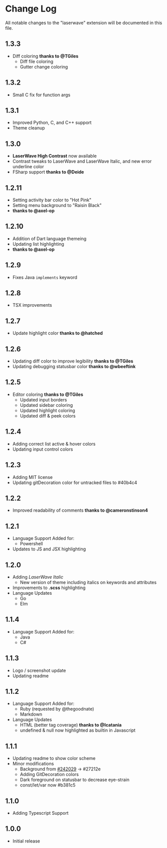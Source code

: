 # Change Log

All notable changes to the "laserwave" extension will be documented in this file.

## 1.3.3

- Diff coloring **thanks to @TGiles**
  - Diff file coloring
  - Gutter change coloring

## 1.3.2

- Small C fix for function args

## 1.3.1

- Improved Python, C, and C++ support
- Theme cleanup

## 1.3.0

- **LaserWave High Contrast** now available
- Contrast tweaks to LaserWave and LaserWave Italic, and new error underline color 
- FSharp support **thanks to @Deide**

## 1.2.11

- Setting activity bar color to "Hot Pink"
- Setting menu background to "Raisin Black"
- **thanks to @axel-op**

## 1.2.10

- Addition of Dart language themeing
- Updating list highlighting
- **thanks to @axel-op**

## 1.2.9

- Fixes Java `implements` keyword

## 1.2.8

- TSX improvements

## 1.2.7

- Update highlight color **thanks to @hatched**

## 1.2.6

- Updating diff color to improve legibility **thanks to @TGiles**
- Updating debugging statusbar color **thanks to @wbeeftink**

## 1.2.5

- Editor coloring **thanks to @TGiles**
  - Updated input borders
  - Updated sidebar coloring
  - Updated highlight coloring
  - Updated diff & peek colors

## 1.2.4

- Adding correct list active & hover colors
- Updating input control colors

## 1.2.3

- Adding MIT license
- Updating gitDecoration color for untracked files to #40b4c4

## 1.2.2

- Improved readability of comments **thanks to @cameronstinson4**

## 1.2.1

- Language Support Added for:
  - Powershell
- Updates to JS and JSX highlighting

## 1.2.0

- Adding *LaserWave Italic*
  - New version of theme including italics on keywords and attributes
- Improvements to **.scss** highlighting
- Language Updates
  - Go
  - Elm

## 1.1.4

- Language Support Added for:
  - Java
  - C#

## 1.1.3

- Logo / screenshot update
- Updating readme

## 1.1.2

- Language Support Added for:
  - Ruby (requested by @thegoodnate)
  - Markdown
- Language Updates
  - HTML (better tag coverage) **thanks to @Icatania**
  - undefined & null now highlighted as builtin in Javascript

## 1.1.1

- Updating readme to show color scheme
- Minor modifications
  - Background from [#242029](https://github.com/Jaredk3nt/laserwave/issues/242029) -> #27212e
  - Adding GitDecoration colors
  - Dark foreground on statusbar to decrease eye-strain
  - const/let/var now #b381c5

## 1.1.0

- Adding Typescript Support

## 1.0.0

- Initial release
